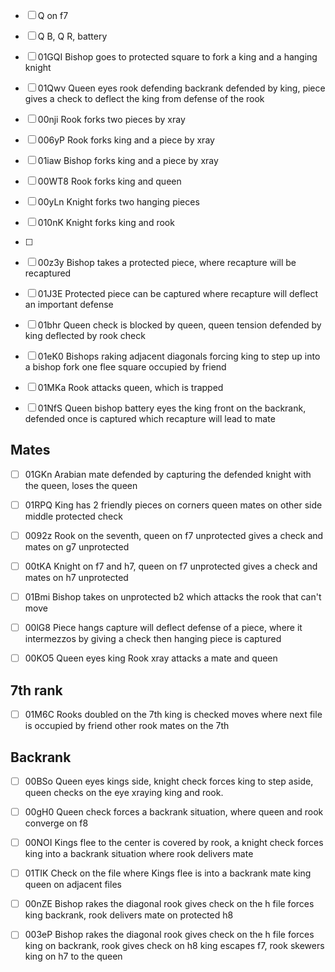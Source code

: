 - [ ] Q on f7
- [ ] Q B, Q R, battery


- [ ] 01GQI Bishop goes to protected square to fork a king and a hanging knight
- [ ] 01Qwv Queen eyes rook defending backrank defended by king, piece gives a check to deflect the king from defense of the rook

- [ ] 00nji Rook forks two pieces by xray
- [ ] 006yP Rook forks king and a piece by xray
- [ ] 01iaw Bishop forks king and a piece by xray
- [ ] 00WT8 Rook forks king and queen

- [ ] 00yLn Knight forks two hanging pieces
- [ ] 010nK Knight forks king and rook
- [ ] 

- [ ] 00z3y Bishop takes a protected piece, where recapture will be recaptured

- [ ] 01J3E Protected piece can be captured where recapture will deflect an important defense

- [ ] 01bhr Queen check is blocked by queen, queen tension defended by king deflected by rook check

- [ ] 01eK0 Bishops raking adjacent diagonals forcing king to step up into a bishop fork one flee square occupied by friend


- [ ] 01MKa Rook attacks queen, which is trapped

- [ ] 01NfS Queen bishop battery eyes the king front on the backrank, defended once is captured which recapture will lead to mate

## Mates

- [ ] 01GKn Arabian mate defended by capturing the defended knight with the queen, loses the queen

- [ ] 01RPQ King has 2 friendly pieces on corners queen mates on other side middle protected check

- [ ] 0092z Rook on the seventh, queen on f7 unprotected gives a check and mates on g7 unprotected
- [ ] 00tKA Knight on f7 and h7, queen on f7 unprotected gives a check and mates on h7 unprotected

- [ ] 01Bmi Bishop takes on unprotected b2 which attacks the rook that can't move

- [ ] 00lG8 Piece hangs capture will deflect defense of a piece, where it intermezzos by giving a check then hanging piece is captured

- [ ] 00KO5 Queen eyes king Rook xray attacks a mate and queen 

## 7th rank
- [ ] 01M6C Rooks doubled on the 7th king is checked moves where next file is occupied by friend other rook mates on the 7th

## Backrank

- [ ] 00BSo Queen eyes kings side, knight check forces king to step aside, queen checks on the eye xraying king and rook.

- [ ] 00gH0 Queen check forces a backrank situation, where queen and rook converge on f8
- [ ] 00NOI Kings flee to the center is covered by rook, a knight check forces king into a backrank situation where rook delivers mate
- [ ] 01TIK Check on the file where Kings flee is into a backrank mate king queen on adjacent files

- [ ] 00nZE Bishop rakes the diagonal rook gives check on the h file forces king backrank, rook delivers mate on protected h8
- [ ] 003eP Bishop rakes the diagonal rook gives check on the h file forces king on backrank, rook gives check on h8 king escapes f7, rook skewers king on h7 to the queen
